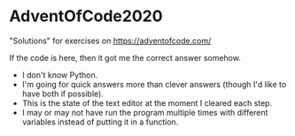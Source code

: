 # AdventOfCode2020

"Solutions" for exercises on https://adventofcode.com/

If the code is here, then it got me the correct answer somehow.

* I don't know Python.
* I'm going for quick answers more than clever answers (though I'd like to have both if possible).
* This is the state of the text editor at the moment I cleared each step.
* I may or may not have run the program multiple times with different variables instead of putting it in a function.
